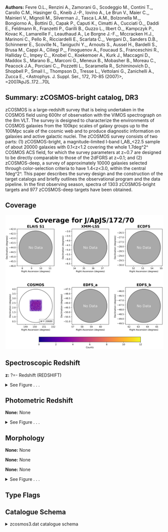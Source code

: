 

**Authors:** Fevre O.L., Renzini A., Zamorani G., Scodeggio M., Contini T.,, Carollo C.M., Hasinger G., Kneib J.-P., Iovino A., Le Brun V., Maier C.,, Mainieri V., Mignoli M., Silverman J., Tasca L.A.M., Bolzonella M.,, Bongiorno A., Bottini D., Capak P., Caputi K., Cimatti A., Cucciati O.,, Daddi E., Feldmann R., Franzetti P., Garilli B., Guzzo L., Ilbert O.,, Kampczyk P., Kovac K., Lamareille F., Leauthaud A., Le Borgne J.-F.,, Mccracken H.J., Marinoni C., Pello R., Ricciardelli E., Scarlata C.,, Vergani D., Sanders D.B., Schinnerer E., Scoville N., Taniguchi Y.,, Arnouts S., Aussel H., Bardelli S., Brusa M., Cappi A., Ciliegi P.,, Finoguenov A., Foucaud S., Franceschini R., Halliday C., Impey C.,, Knobel C., Koekemoer A., Kurk J., Maccagni D., Maddox S., Marano B.,, Marconi G., Meneux B., Mobasher B., Moreau C., Peacock J.A., Porciani C.,, Pozzetti L., Scaramella R., Schiminovich D., Shopbell P., Smail I.,, Thompson D., Tresse L., Vettolani G., Zanichelli A., Zucca E., <Astrophys. J. Suppl. Ser., 172, 70-85 (2007)>, =2007ApJS..172...70L

## Summary: zCOSMOS-bright catalog, DR3

zCOSMOS is a large-redshift survey that is being undertaken in the COSMOS field using 600hr of observation with the VIMOS spectrograph on the 8m VLT. The survey is designed to characterize the environments of COSMOS galaxies from the 100kpc scales of galaxy groups up to the 100Mpc scale of the cosmic web and to produce diagnostic information on galaxies and active galactic nuclei. The zCOSMOS survey consists of two parts: (1) zCOSMOS-bright, a magnitude-limited I-band I_AB_<22.5 sample of about 20000 galaxies with 0.1<z<1.2 covering the whole 1.7deg^2^ COSMOS ACS field, for which the survey parameters at z~0.7 are designed to be directly comparable to those of the 2dFGRS at z~0.1; and (2) zCOSMOS-deep, a survey of approximately 10000 galaxies selected through color-selection criteria to have 1.4<z<3.0, within the central 1deg^2^. This paper describes the survey design and the construction of the target catalogs and briefly outlines the observational program and the data pipeline. In the first observing season, spectra of 1303 zCOSMOS-bright targets and 977 zCOSMOS-deep targets have been obtained.

## Coverage 

 

 
![](https://github.com/joshgithubbin/Sherlock-DDF/blob/main/pages/J_ApJS_172_70/im/coverage.png?raw=true)

## Spectroscopic Redshift 



**z:** ?=- Redshift (REDSHIFT) 




<details><summary>See Figure . . .</summary>

![](https://github.com/joshgithubbin/Sherlock-DDF/blob/main/pages/J_ApJS_172_70/im/ZSP.png?raw=true)

</details>

## Photometric Redshift 



**None:** None 




<details><summary>See Figure . . .</summary>

![](https://github.com/joshgithubbin/Sherlock-DDF/blob/main/pages/J_ApJS_172_70/im//ZPH.png?raw=true)

</details>

## Morphology 



**None:** None 

**None:** None 

**None:** None 




<details><summary>See Figure . . .</summary>

![](https://github.com/joshgithubbin/Sherlock-DDF/blob/main/pages/J_ApJS_172_70/im//morphology.png?raw=true)

</details>
                      
## Type Flags 





## Catalogue Schema 



<details>
<summary>zcosmos3.dat catalogue schema</summary>

| Bytes   | Format   | Units   | Label    | Explanations                                                                                                             |
|:--------|:---------|:--------|:---------|:-------------------------------------------------------------------------------------------------------------------------|
| 1-  6   | I6       | ---     | zCOSMOS  | [700137/960004] zCOSMOS identification number (OBJECT_ID)                                                                |
| 8- 17   | F10.6    | deg     | RAdeg    | Right ascension (J2000) (RAJ2000)                                                                                        |
| 19- 26  | F8.6     | deg     | DEdeg    | Declination (J2000) (DEJ2000)                                                                                            |
| 28- 33  | F6.4     | ---     | z        | ?=- Redshift (REDSHIFT)                                                                                                  |
| 35- 39  | F5.1     | ---     | CC       | Confidence class (CC) (1)                                                                                                |
| 41- 45  | F5.2     | mag     | Imag     | Selection mag F814W AB (IMAG_AB)                                                                                         |
| 47- 48  | I2       | ---     | FlagS    | [-1/1] Flag for satisfying bright sample selection (FLAG_S)                                                              |
| 50      | I1       | ---     | FlagX    | [0/2] Flag for X-ray selection (FLAG_X)                                                                                  |
| 52      | I1       | ---     | FlagR    | [0/2] Flag for radio selection (FLAG_R)                                                                                  |
| 54      | I1       | ---     | FlagUV   | [0/2] Flag for UV selection (FLAG_UV)                                                                                    |
| 56-107  | A52      | ---     | FileName | Name of the spectrum fits file in subdirectory sp (FILENAME) Note (1): Confidence Class (CC) defined as 3 digits (ab.c). |

**Note**: Confidence Class (CC) defined as 3 digits (ab.c).

</details>

        
        